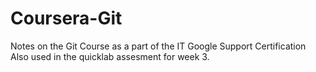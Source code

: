 # Coursera-Git
Notes on the Git Course as a part of the IT Google Support Certification
Also used in the quicklab assesment for week 3.
